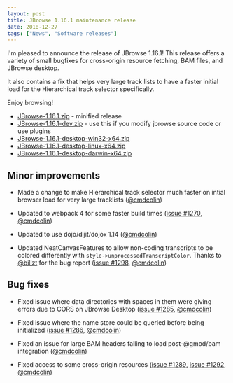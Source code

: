 ```yaml
---
layout: post
title: JBrowse 1.16.1 maintenance release
date: 2018-12-27
tags: ["News", "Software releases"]
---
```


I'm pleased to announce the release of JBrowse 1.16.1! This release offers a
variety of small bugfixes for cross-origin resource fetching, BAM files, and
JBrowse desktop.

It also contains a fix that helps very large track lists to have a faster
initial load for the Hierarchical track selector specifically.

Enjoy browsing!

- [JBrowse-1.16.1.zip](https://github.com/GMOD/jbrowse/releases/download/1.16.1-release/JBrowse-1.16.1.zip) -
  minified release
- [JBrowse-1.16.1-dev.zip](https://github.com/GMOD/jbrowse/archive/1.16.1-release.zip) -
  use this if you modify jbrowse source code or use plugins
- [JBrowse-1.16.1-desktop-win32-x64.zip](https://github.com/GMOD/jbrowse/releases/download/1.16.1-release/JBrowse-1.16.1-desktop-win32-x64.zip)
- [JBrowse-1.16.1-desktop-linux-x64.zip](https://github.com/GMOD/jbrowse/releases/download/1.16.1-release/JBrowse-1.16.1-desktop-linux-x64.zip)
- [JBrowse-1.16.1-desktop-darwin-x64.zip](https://github.com/GMOD/jbrowse/releases/download/1.16.1-release/JBrowse-1.16.1-desktop-darwin-x64.zip)

## Minor improvements

- Made a change to make Hierarchical track selector much faster on intial
  browser load for very large tracklists
  (<a href="https://github.com/cmdcolin">@cmdcolin</a>)

- Updated to webpack 4 for some faster build times
  (<a href="https://github.com/gmod/jbrowse/pull/1270">issue #1270</a>,
  <a href="https://github.com/cmdcolin">@cmdcolin</a>)

- Updated to use dojo/dijit/dojox 1.14
  (<a href="https://github.com/cmdcolin">@cmdcolin</a>)

- Updated NeatCanvasFeatures to allow non-coding transcripts to be colored
  differently with `style->unprocessedTranscriptColor`. Thanks to
  <a href="https://github.com/billzt">@billzt</a> for the bug report
  (<a href="https://github.com/gmod/jbrowse/issues/1298">issue #1298</a>,
  <a href="https://github.com/cmdcolin">@cmdcolin</a>)

## Bug fixes

- Fixed issue where data directories with spaces in them were giving errors due
  to CORS on JBrowse Desktop
  (<a href="https://github.com/gmod/jbrowse/issues/1285">issue #1285</a>,
  <a href="https://github.com/cmdcolin">@cmdcolin</a>)

- Fixed issue where the name store could be queried before being initialized
  (<a href="https://github.com/gmod/jbrowse/issues/1286">issue #1286</a>,
  <a href="https://github.com/cmdcolin">@cmdcolin</a>)

- Fixed an issue for large BAM headers failing to load post-@gmod/bam
  integration (<a href="https://github.com/cmdcolin">@cmdcolin</a>)

- Fixed access to some cross-origin resources
  (<a href="https://github.com/gmod/jbrowse/issues/1289">issue #1289</a>,
  <a href="https://github.com/gmod/jbrowse/pull/1292">issue #1292</a>,
  <a href="https://github.com/cmdcolin">@cmdcolin</a>)
